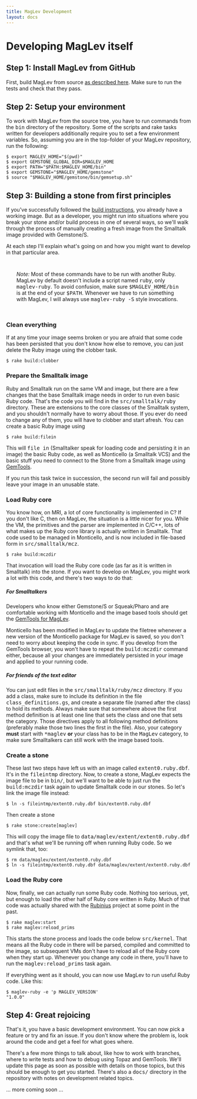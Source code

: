 ```yaml
---
title: MagLev Development
layout: docs
---
```

# Developing MagLev itself

## Step 1: Install MagLev from GitHub

First, build MagLev from source [as described
here](/docs/build.html). Make sure to run the tests and check that
they pass.

## Step 2: Setup your environment

To work with MagLev from the source tree, you have to run commands
from the <tt>bin</tt> directory of the repository. Some of the scripts
and rake tasks written for developers additionally require you to set
a few environment variables. So, assuming you are in the top-folder of
your MagLev repository, run the following:

    $ export MAGLEV_HOME="$(pwd)"
    $ export GEMSTONE_GLOBAL_DIR=$MAGLEV_HOME
    $ export PATH="$PATH:$MAGLEV_HOME/bin"
    $ export GEMSTONE="$MAGLEV_HOME/gemstone"
    $ source "$MAGLEV_HOME/gemstone/bin/gemsetup.sh"

## Step 3: Building a stone from first principles

If you've successfully followed the [build
instructions](/docs/build.html), you already have a working image. But
as a developer, you might run into situations where you break your
stone and/or build process in one of several ways, so we'll walk
through the process of manually creating a fresh image from the
Smalltalk image provided with Gemstone/S.

At each step I'll explain what's going on and how you might want to
develop in that particular area.

<div style="padding: 2em;">
<em>Note:</em>
Most of these commands have to be run with another
Ruby. MagLev by default doesn't include a script named <tt>ruby</tt>,
only <tt>maglev-ruby</tt>. To avoid confusion, make sure
<tt>$MAGLEV_HOME/bin</tt> is at the end of your
<tt>$PATH</tt>. Whenever we have to run something with MagLev, I will
always use <tt>maglev-ruby -S</tt> style invocations.
</div>

### Clean everything

If at any time your image seems broken or you are afraid that some
code has been persisted that you don't know how else to remove, you
can just delete the Ruby image using the clobber task.

    $ rake build:clobber

### Prepare the Smalltalk image

Ruby and Smalltalk run on the same VM and image, but there are a few
changes that the base Smalltalk image needs in order to run even basic
Ruby code. That's the code you will find in the <tt>src/smalltalk/ruby</tt>
directory. These are extensions to the core classes of the Smalltalk
system, and you shouldn't normally have to worry about those. If you
ever do need to change any of them, you will have to clobber and start
afresh. You can create a basic Ruby image using

    $ rake build:filein

This will <tt>file in</tt> (Smalltalker speak for loading code and
persisting it in an image) the basic Ruby code, as well as Monticello
(a Smalltalk VCS) and the basic stuff you need to connect to the Stone
from a Smalltalk image using [GemTools](/docs/gemtools.html).

If you run this task twice in succession, the second run will fail and
possibly leave your image in an unusable state.

### Load Ruby core

You know how, on MRI, a lot of core functionality is implemented in C?
If you don't like C, then on MagLev, the situation is a little nicer
for you. While the VM, the primitives and the parser are implemented
in C/C++, lots of what makes up the Ruby core library is actually
written in Smalltalk. That code used to be managed in Monticello, and
is now included in file-based form in <tt>src/smalltalk/mcz</tt>.

    $ rake build:mczdir

That invocation will load the Ruby core code (as far as it is written
in Smalltalk) into the stone. If you want to develop on MagLev, you
might work a lot with this code, and there's two ways to do that:

##### For Smalltalkers

Developers who know either Gemstone/S or Squeak/Pharo and are
comfortable working with Monticello and the image based tools should
get the [GemTools for MagLev](/docs/gemtools.html).

Monticello has been modified in MagLev to update the filetree whenever
a new version of the Monticello package for MagLev is saved, so you
don't need to worry about keeping the code in sync. If you develop
from the GemTools browser, you won't have to repeat the
<tt>build:mczdir</tt> command either, because all your changes are
immediately persisted in your image and applied to your running code.

##### For friends of the text editor

You can just edit files in the <tt>src/smalltalk/ruby/mcz</tt>
directory. If you add a class, make sure to include its definition in
the file <tt>class_definitions.gs</tt>, and create a separate file
(named after the class) to hold its methods. Always make sure that
somewhere above the first method definition is at least one line that
sets the class and one that sets the category. Those directives apply
to all following method definitions (preferably make those two lines
the first in the file). Also, your category <strong>must</strong>
start with <tt>*maglev</tt> <strong>or</strong> your class has to be
in the <tt>MagLev</tt> category, to make sure Smalltalkers can still
work with the image based tools.

### Create a stone

These last two steps have left us with an image called
<tt>extent0.ruby.dbf</tt>. It's in the <tt>fileintmp</tt>
directory. Now, to create a stone, MagLev expects the image file to be
in <tt>bin/</tt>, but we'll want to be able to just run the
<tt>build:mczdir</tt> task again to update Smalltalk code in our
stones. So let's link the image file instead:

    $ ln -s fileintmp/extent0.ruby.dbf bin/extent0.ruby.dbf

Then create a stone

    $ rake stone:create[maglev]

This will copy the image file to
<tt>data/maglev/extent/extent0.ruby.dbf</tt> and that's what we'll be
running off when running Ruby code. So we symlink that, too:

    $ rm data/maglev/extent/extent0.ruby.dbf
    $ ln -s fileintmp/extent0.ruby.dbf data/maglev/extent/extent0.ruby.dbf

### Load the Ruby core

Now, finally, we can actually run some Ruby code. Nothing too serious, yet,
but enough to load the other half of Ruby core written in Ruby. Much
of that code was actually shared with the [Rubinius](http://rubini.us)
project at some point in the past.

    $ rake maglev:start
    $ rake maglev:reload_prims

This starts the stone process and loads the code below
<tt>src/kernel</tt>. That means all the Ruby code in there will be
parsed, compiled and committed to the image, so subsequent VMs don't
have to reload all of the Ruby core when they start up. Whenever you
change any code in there, you'll have to run the
<tt>maglev:reload_prims</tt> task again.

If everything went as it should, you can now use MagLev to run useful
Ruby code. Like this:

    $ maglev-ruby -e 'p MAGLEV_VERSION'
    "1.0.0"

## Step 4: Great rejoicing

That's it, you have a basic development environment. You can now pick a
feature or try and fix an issue. If you don't know where the problem
is, look around the code and get a feel for what goes where.

There's a few more things to talk about, like how to work with
branches, where to write tests and how to debug using Topaz and
GemTools. We'll update this page as soon as possible with details on
those topics, but this should be enough to get you started. There's
also a <tt>docs/</tt> directory in the repository with notes on
development related topics.

... more coming soon ...

